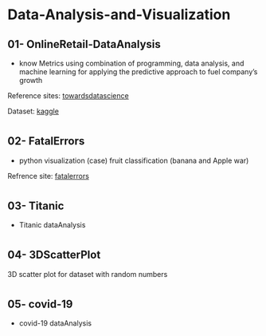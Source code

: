 # Data-Analysis-and-Visualization


## 01- OnlineRetail-DataAnalysis

- know Metrics using combination of programming, data analysis, and machine learning for applying the predictive approach to fuel company’s growth

Reference sites: [towardsdatascience]( https://towardsdatascience.com/data-driven-growth-with-python-part-1-know-your-metrics-812781e66a5b)

Dataset: [kaggle]( https://www.kaggle.com/vijayuv/onlineretail)

#

## 02- FatalErrors

- python visualization (case) fruit classification (banana and Apple war)

Refrence site: [fatalerrors]( https://www.fatalerrors.org/a/python-visualization-case-fruit-classification-banana-and-apple-war.html)

#

## 03- Titanic

- Titanic dataAnalysis
 
#

## 04- 3DScatterPlot

3D scatter plot for dataset with random numbers

#

## 05- covid-19

- covid-19 dataAnalysis
